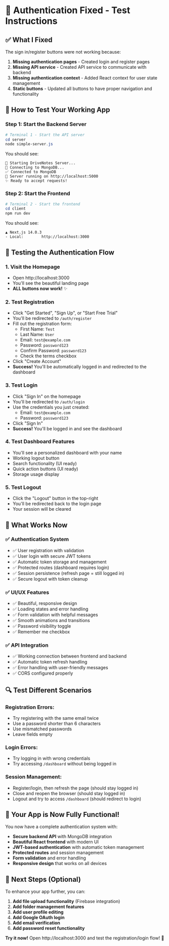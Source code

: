 # 🎉 Authentication Fixed - Test Instructions

## ✅ What I Fixed

The sign in/register buttons were not working because:
1. **Missing authentication pages** - Created login and register pages
2. **Missing API service** - Created API service to communicate with backend
3. **Missing authentication context** - Added React context for user state management
4. **Static buttons** - Updated all buttons to have proper navigation and functionality

## 🚀 How to Test Your Working App

### Step 1: Start the Backend Server
```powershell
# Terminal 1 - Start the API server
cd server
node simple-server.js
```

You should see:
```
🚀 Starting DriveNotes Server...
📡 Connecting to MongoDB...
✅ Connected to MongoDB
🚀 Server running on http://localhost:5000
✨ Ready to accept requests!
```

### Step 2: Start the Frontend
```powershell
# Terminal 2 - Start the frontend
cd client
npm run dev
```

You should see:
```
▲ Next.js 14.0.3
- Local:        http://localhost:3000
```

## 🧪 Testing the Authentication Flow

### 1. **Visit the Homepage**
- Open http://localhost:3000
- You'll see the beautiful landing page
- **ALL buttons now work!** ✨

### 2. **Test Registration**
- Click "Get Started", "Sign Up", or "Start Free Trial"
- You'll be redirected to `/auth/register`
- Fill out the registration form:
  - First Name: `Test`
  - Last Name: `User` 
  - Email: `test@example.com`
  - Password: `password123`
  - Confirm Password: `password123`
  - Check the terms checkbox
- Click "Create Account"
- **Success!** You'll be automatically logged in and redirected to the dashboard

### 3. **Test Login**
- Click "Sign In" on the homepage
- You'll be redirected to `/auth/login`
- Use the credentials you just created:
  - Email: `test@example.com`
  - Password: `password123`
- Click "Sign In"
- **Success!** You'll be logged in and see the dashboard

### 4. **Test Dashboard Features**
- You'll see a personalized dashboard with your name
- Working logout button
- Search functionality (UI ready)
- Quick action buttons (UI ready)
- Storage usage display

### 5. **Test Logout**
- Click the "Logout" button in the top-right
- You'll be redirected back to the login page
- Your session will be cleared

## 🎯 What Works Now

### ✅ **Authentication System**
- ✅ User registration with validation
- ✅ User login with secure JWT tokens
- ✅ Automatic token storage and management
- ✅ Protected routes (dashboard requires login)
- ✅ Session persistence (refresh page = still logged in)
- ✅ Secure logout with token cleanup

### ✅ **UI/UX Features**
- ✅ Beautiful, responsive design
- ✅ Loading states and error handling
- ✅ Form validation with helpful messages
- ✅ Smooth animations and transitions
- ✅ Password visibility toggle
- ✅ Remember me checkbox

### ✅ **API Integration**
- ✅ Working connection between frontend and backend
- ✅ Automatic token refresh handling
- ✅ Error handling with user-friendly messages
- ✅ CORS configured properly

## 🔍 Test Different Scenarios

### Registration Errors:
- Try registering with the same email twice
- Use a password shorter than 6 characters
- Use mismatched passwords
- Leave fields empty

### Login Errors:
- Try logging in with wrong credentials
- Try accessing `/dashboard` without being logged in

### Session Management:
- Register/login, then refresh the page (should stay logged in)
- Close and reopen the browser (should stay logged in)
- Logout and try to access `/dashboard` (should redirect to login)

## 🎊 Your App is Now Fully Functional!

You now have a complete authentication system with:
- **Secure backend API** with MongoDB integration
- **Beautiful React frontend** with modern UI
- **JWT-based authentication** with automatic token management
- **Protected routes** and session management
- **Form validation** and error handling
- **Responsive design** that works on all devices

## 🚀 Next Steps (Optional)

To enhance your app further, you can:
1. **Add file upload functionality** (Firebase integration)
2. **Add folder management features**
3. **Add user profile editing**
4. **Add Google OAuth login**
5. **Add email verification**
6. **Add password reset functionality**

**Try it now!** Open http://localhost:3000 and test the registration/login flow! 🎉
